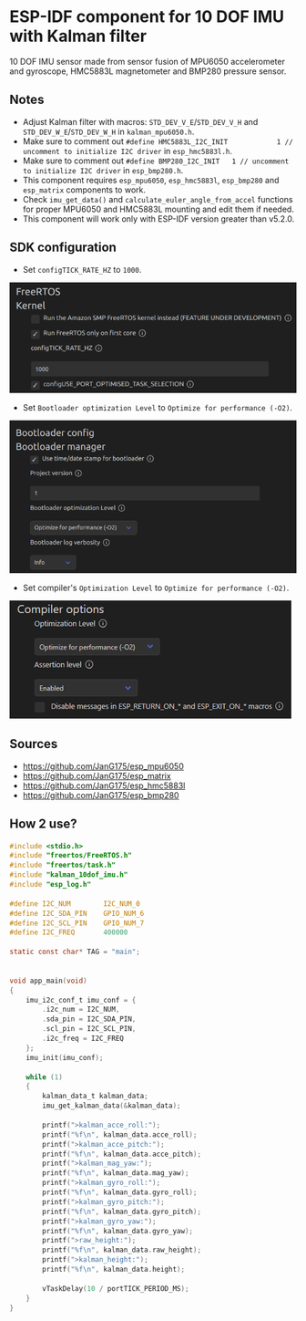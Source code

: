 # ESP-IDF component for 10 DOF IMU with Kalman filter
10 DOF IMU sensor made from sensor fusion of MPU6050 accelerometer and gyroscope, HMC5883L magnetometer and BMP280 pressure sensor.

## Notes
* Adjust Kalman filter with macros: `STD_DEV_V_E`/`STD_DEV_V_H` and `STD_DEV_W_E`/`STD_DEV_W_H` in `kalman_mpu6050.h`.
* Make sure to comment out `#define HMC5883L_I2C_INIT            1 // uncomment to initialize I2C driver` in `esp_hmc5883l.h`.
* Make sure to comment out `#define BMP280_I2C_INIT   1 // uncomment to initialize I2C driver` in `esp_bmp280.h`.
* This component requires `esp_mpu6050`, `esp_hmc5883l`, `esp_bmp280` and `esp_matrix` components to work.
* Check `imu_get_data()` and `calculate_euler_angle_from_accel` functions for proper MPU6050 and HMC5883L mounting and edit them if needed.
* This component will work only with ESP-IDF version greater than v5.2.0.

## SDK configuration
* Set `configTICK_RATE_HZ` to `1000`.

![tickrate](images/tickrate.png)

* Set `Bootloader optimization Level` to `Optimize for performance (-O2)`.

![bootloader](images/bootloader.png)

* Set compiler's `Optimization Level` to `Optimize for performance (-O2)`.

![compiler](images/compiler.png)

## Sources
* https://github.com/JanG175/esp_mpu6050
* https://github.com/JanG175/esp_matrix
* https://github.com/JanG175/esp_hmc5883l
* https://github.com/JanG175/esp_bmp280

## How 2 use?
```C
#include <stdio.h>
#include "freertos/FreeRTOS.h"
#include "freertos/task.h"
#include "kalman_10dof_imu.h"
#include "esp_log.h"

#define I2C_NUM        I2C_NUM_0
#define I2C_SDA_PIN    GPIO_NUM_6
#define I2C_SCL_PIN    GPIO_NUM_7
#define I2C_FREQ       400000

static const char* TAG = "main";


void app_main(void)
{
    imu_i2c_conf_t imu_conf = {
        .i2c_num = I2C_NUM,
        .sda_pin = I2C_SDA_PIN,
        .scl_pin = I2C_SCL_PIN,
        .i2c_freq = I2C_FREQ
    };
    imu_init(imu_conf); 

    while (1)
    {
        kalman_data_t kalman_data;
        imu_get_kalman_data(&kalman_data);

        printf(">kalman_acce_roll:");
        printf("%f\n", kalman_data.acce_roll);
        printf(">kalman_acce_pitch:");
        printf("%f\n", kalman_data.acce_pitch);
        printf(">kalman_mag_yaw:");
        printf("%f\n", kalman_data.mag_yaw);
        printf(">kalman_gyro_roll:");
        printf("%f\n", kalman_data.gyro_roll);
        printf(">kalman_gyro_pitch:");
        printf("%f\n", kalman_data.gyro_pitch);
        printf(">kalman_gyro_yaw:");
        printf("%f\n", kalman_data.gyro_yaw);
        printf(">raw_height:");
        printf("%f\n", kalman_data.raw_height);
        printf(">kalman_height:");
        printf("%f\n", kalman_data.height);

        vTaskDelay(10 / portTICK_PERIOD_MS);
    }
}
```
